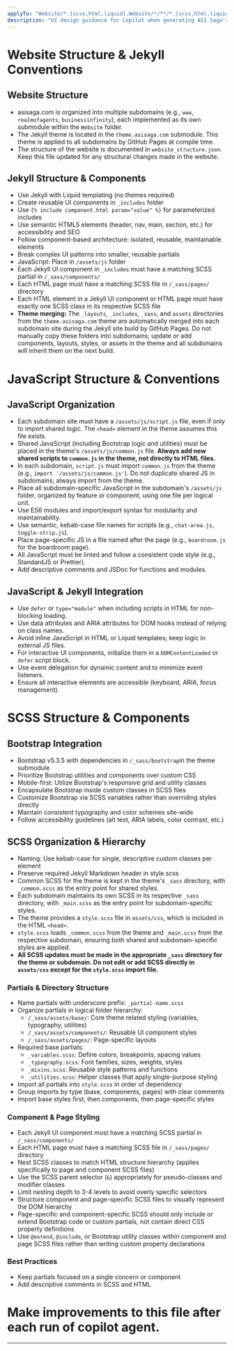 ```yaml
---
applyTo: "Website/*.{scss,html,liquid},Website/*/**/*.{scss,html,liquid,js}"
description: "UI design guidance for Copilot when generating ASI Saga’s SCSS styles and Jekyll Liquid templates for the theme and all subdomains in the Website folder. Applies generically to all current and future subdomains."
---
```


# Website Structure & Jekyll Conventions

## Website Structure
- asisaga.com is organized into multiple subdomains (e.g., `www`, `realmofagents`, `businessinfinity`), each implemented as its own submodule within the `Website` folder.
- The Jekyll theme is located in the `theme.asisaga.com` submodule. This theme is applied to all subdomains by GitHub Pages at compile time.
- The structure of the website is documented in `website_structure.json`. Keep this file updated for any structural changes made in the website.

## Jekyll Structure & Components
- Use Jekyll with Liquid templating (no themes required)
- Create reusable UI components in `_includes` folder
- Use `{% include component.html param="value" %}` for parameterized includes
- Use semantic HTML5 elements (header, nav, main, section, etc.) for accessibility and SEO
- Follow component-based architecture: isolated, reusable, maintainable elements
- Break complex UI patterns into smaller, reusable partials
- JavaScript: Place in `/assets/js` folder
- Each Jekyll UI component in `_includes` must have a matching SCSS partial in `/_sass/components/`
- Each HTML page must have a matching SCSS file in `/_sass/pages/` directory
- Each HTML element in a Jekyll UI component or HTML page must have exactly one SCSS class in its respective SCSS file
- **Theme merging:** The `_layouts`, `_includes`, `_sass`, and `assets` directories from the `theme.asisaga.com` theme are automatically merged into each subdomain site during the Jekyll site build by GitHub Pages. Do not manually copy these folders into subdomains; update or add components, layouts, styles, or assets in the theme and all subdomains will inherit them on the next build.

# JavaScript Structure & Conventions

## JavaScript Organization
- Each subdomain site must have a `/assets/js/script.js` file, even if only to import shared logic. The `<head>` element in the theme assumes this file exists.
- Shared JavaScript (including Bootstrap logic and utilities) must be placed in the theme's `/assets/js/common.js` file. **Always add new shared scripts to `common.js` in the theme, not directly to HTML files.**
- In each subdomain, `script.js` must import `common.js` from the theme (e.g., `import '/assets/js/common.js'`). Do not duplicate shared JS in subdomains; always import from the theme.
- Place all subdomain-specific JavaScript in the subdomain's `/assets/js` folder, organized by feature or component, using one file per logical unit.
- Use ES6 modules and import/export syntax for modularity and maintainability.
- Use semantic, kebab-case file names for scripts (e.g., `chat-area.js`, `toggle-strip.js`).
- Place page-specific JS in a file named after the page (e.g., `boardroom.js` for the boardroom page).
- All JavaScript must be linted and follow a consistent code style (e.g., StandardJS or Prettier).
- Add descriptive comments and JSDoc for functions and modules.

## JavaScript & Jekyll Integration
- Use `defer` or `type="module"` when including scripts in HTML for non-blocking loading.
- Use data attributes and ARIA attributes for DOM hooks instead of relying on class names.
- Avoid inline JavaScript in HTML or Liquid templates; keep logic in external JS files.
- For interactive UI components, initialize them in a `DOMContentLoaded` or `defer` script block.
- Use event delegation for dynamic content and to minimize event listeners.
- Ensure all interactive elements are accessible (keyboard, ARIA, focus management).

# SCSS Structure & Components

## Bootstrap Integration
- Bootstrap v5.3.5 with dependencies in `/_sass/bootstrap`in the theme submodule
- Prioritize Bootstrap utilities and components over custom CSS
- Mobile-first: Utilize Bootstrap's responsive grid and utility classes
- Encapsulate Bootstrap inside custom classes in SCSS files
- Customize Bootstrap via SCSS variables rather than overriding styles directly
- Maintain consistent typography and color schemes site-wide
- Follow accessibility guidelines (alt text, ARIA labels, color contrast, etc.)

## SCSS Organization & Hierarchy
- Naming: Use kebab-case for single, descriptive custom classes per element
- Preserve required Jekyll Markdown header in style.scss
- Common SCSS for the theme is kept in the theme's `_sass` directory, with `_common.scss` as the entry point for shared styles.
- Each subdomain maintains its own SCSS in its respective `_sass` directory, with `_main.scss` as the entry point for subdomain-specific styles.
- The theme provides a `style.scss` file in `assets/css`, which is included in the HTML `<head>`.
- `style.scss` loads `_common.scss` from the theme and `_main.scss` from the respective subdomain, ensuring both shared and subdomain-specific styles are applied.
- **All SCSS updates must be made in the appropriate `_sass` directory for the theme or subdomain. Do not edit or add SCSS directly in `assets/css` except for the `style.scss` import file.**

### Partials & Directory Structure
- Name partials with underscore prefix: `_partial-name.scss`
- Organize partials in logical folder hierarchy:
  - `/_sass/assets/base/`: Core theme related styling (variables, typography, utilities)
  - `/_sass/assets/components/`: Reusable UI component styles
  - `/_sass/assets/pages/`: Page-specific layouts
- Required base partials:
  - `_variables.scss`: Define colors, breakpoints, spacing values
  - `_typography.scss`: Font families, sizes, weights, styles
  - `_mixins.scss`: Reusable style patterns and functions
  - `_utilities.scss`: Helper classes that apply single-purpose styling
- Import all partials into `style.scss` in order of dependency
- Group imports by type (base, components, pages) with clear comments
- Import base styles first, then components, then page-specific styles

### Component & Page Styling
- Each Jekyll UI component must have a matching SCSS partial in `/_sass/components/`
- Each HTML page must have a matching SCSS file in `/_sass/pages/` directory
- Nest SCSS classes to match HTML structure hierarchy (applies specifically to page and component SCSS files)
- Use the SCSS parent selector (`&`) appropriately for pseudo-classes and modifier classes
- Limit nesting depth to 3-4 levels to avoid overly specific selectors
- Structure component and page-specific SCSS files to visually represent the DOM hierarchy
- Page-specific and component-specific SCSS should only include or extend Bootstrap code or custom partials, not contain direct CSS property definitions
- Use `@extend`, `@include`, or Bootstrap utility classes within component and page SCSS files rather than writing custom property declarations

### Best Practices
- Keep partials focused on a single concern or component
- Add descriptive comments in SCSS and HTML

# Make improvements to this file after each run of copilot agent.

---